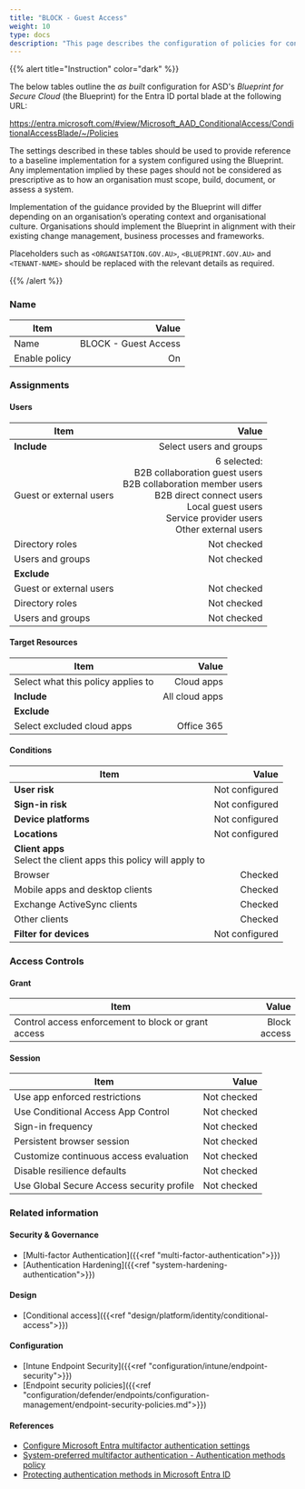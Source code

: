```yaml
---
title: "BLOCK - Guest Access"
weight: 10
type: docs
description: "This page describes the configuration of policies for conditional access within Microsoft Entra ID associated with systems built according to the guidance provided by ASD's Blueprint for Secure Cloud."
---
```


{{% alert title="Instruction" color="dark" %}}
 
The below tables outline the *as built* configuration for ASD's *Blueprint for Secure Cloud* (the Blueprint) for the Entra ID portal blade at the following URL:

https://entra.microsoft.com/#view/Microsoft_AAD_ConditionalAccess/ConditionalAccessBlade/~/Policies
 
The settings described in these tables should be used to provide reference to a baseline implementation for a system configured using the Blueprint. Any implementation implied by these pages should not be considered as prescriptive as to how an organisation must scope, build, document, or assess a system.

Implementation of the guidance provided by the Blueprint will differ depending on an organisation’s operating context and organisational culture. Organisations should implement the Blueprint in alignment with their existing change management, business processes and frameworks.

Placeholders such as `<ORGANISATION.GOV.AU>`, `<BLUEPRINT.GOV.AU>` and `<TENANT-NAME>` should be replaced with the relevant details as required.
 
{{% /alert %}}

### Name

| Item          |                Value |
| ------------- | -------------------: |
| Name          | BLOCK - Guest Access |
| Enable policy |                   On |

### Assignments

#### Users

| Item                    |                                                                                                                                                                             Value |
| ----------------------- | --------------------------------------------------------------------------------------------------------------------------------------------------------------------------------: |
| **Include**             |                                                                                                                                                           Select users and groups |
| Guest or external users | 6 selected:<br>B2B collaboration guest users<br>B2B collaboration member users<br>B2B direct connect users<br>Local guest users<br>Service provider users<br>Other external users |
| Directory roles         |                                                                                                                                                                       Not checked |
| Users and groups        |                                                                                                                                                                       Not checked |
| **Exclude**             |                                                                                                                                                                                   |
| Guest or external users |                                                                                                                                                                       Not checked |
| Directory roles         |                                                                                                                                                                       Not checked |
| Users and groups        |                                                                                                                                                                       Not checked |

#### Target Resources

| Item                               |          Value |
| ---------------------------------- | -------------: |
| Select what this policy applies to |     Cloud apps |
| **Include**                        | All cloud apps |
| **Exclude**                        |                |
| Select excluded cloud apps         |     Office 365 |

#### Conditions

| Item                                                                |          Value |
| ------------------------------------------------------------------- | -------------: |
| **User risk**                                                       | Not configured |
| **Sign-in risk**                                                    | Not configured |
| **Device platforms**                                                | Not configured |
| **Locations**                                                       | Not configured |
| **Client apps**<br>Select the client apps this policy will apply to |                |
| Browser                                                             |        Checked |
| Mobile apps and desktop clients                                     |        Checked |
| Exchange ActiveSync clients                                         |        Checked |
| Other clients                                                       |        Checked |
| **Filter for devices**                                              | Not configured |

### Access Controls

#### Grant

| Item                                                |        Value |
| --------------------------------------------------- | -----------: |
| Control access enforcement to block or grant access | Block access |

#### Session

| Item                                      |       Value |
| ----------------------------------------- | ----------: |
| Use app enforced restrictions             | Not checked |
| Use Conditional Access App Control        | Not checked |
| Sign-in frequency                         | Not checked |
| Persistent browser session                | Not checked |
| Customize continuous access evaluation    | Not checked |
| Disable resilience defaults               | Not checked |
| Use Global Secure Access security profile | Not checked |

### Related information

#### Security & Governance

* [Multi-factor Authentication]({{<ref "multi-factor-authentication">}})
* [Authentication Hardening]({{<ref "system-hardening-authentication">}})

#### Design

* [Conditional access]({{<ref "design/platform/identity/conditional-access">}})

#### Configuration

* [Intune Endpoint Security]({{<ref "configuration/intune/endpoint-security">}})
* [Endpoint security policies]({{<ref "configuration/defender/endpoints/configuration-management/endpoint-security-policies.md">}})

#### References

* [Configure Microsoft Entra multifactor authentication settings](https://learn.microsoft.comentra/identity/authentication/howto-mfa-mfasettings)
* [System-preferred multifactor authentication - Authentication methods policy](https://learn.microsoft.com/entra/identity/authentication/concept-system-preferred-multifactor-authentication)
* [Protecting authentication methods in Microsoft Entra ID](https://learn.microsoft.com/entra/identity/authentication/concept-authentication-default-enablement)

